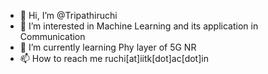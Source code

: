 - 👋 Hi, I’m @Tripathiruchi
- 👀 I’m interested in Machine Learning and its application in Communication
- 🌱 I’m currently learning Phy layer of 5G NR
- 📫 How to reach me ruchi[at]iitk[dot]ac[dot]in

<!---
Tripathiruchi/Tripathiruchi is a ✨ special ✨ repository because its `README.md` (this file) appears on your GitHub profile.
You can click the Preview link to take a look at your changes.
--->
